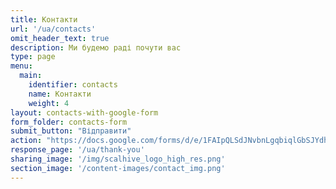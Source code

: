 ```yaml
---
title: Контакти
url: '/ua/contacts'
omit_header_text: true
description: Ми будемо раді почути вас
type: page
menu:
  main:
    identifier: contacts
    name: Контакти
    weight: 4
layout: contacts-with-google-form
form_folder: contacts-form
submit_button: "Відправити"
action: "https://docs.google.com/forms/d/e/1FAIpQLSdJNvbnLgqbiqlGbSJYdhe6gKUHQy2QotiD7aJABhYmIvZWFw/formResponse"
response_page: '/ua/thank-you'
sharing_image: '/img/scalhive_logo_high_res.png'
section_image: '/content-images/contact_img.png'
---
```

